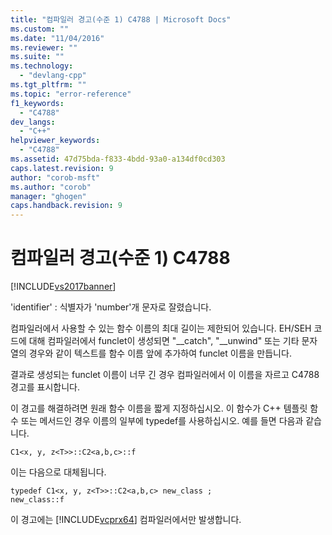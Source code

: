 ```yaml
---
title: "컴파일러 경고(수준 1) C4788 | Microsoft Docs"
ms.custom: ""
ms.date: "11/04/2016"
ms.reviewer: ""
ms.suite: ""
ms.technology: 
  - "devlang-cpp"
ms.tgt_pltfrm: ""
ms.topic: "error-reference"
f1_keywords: 
  - "C4788"
dev_langs: 
  - "C++"
helpviewer_keywords: 
  - "C4788"
ms.assetid: 47d75bda-f833-4bdd-93a0-a134df0cd303
caps.latest.revision: 9
author: "corob-msft"
ms.author: "corob"
manager: "ghogen"
caps.handback.revision: 9
---
```

# 컴파일러 경고(수준 1) C4788
[!INCLUDE[vs2017banner](../../assembler/inline/includes/vs2017banner.md)]

'identifier' : 식별자가 'number'개 문자로 잘렸습니다.  
  
 컴파일러에서 사용할 수 있는 함수 이름의 최대 길이는 제한되어 있습니다.  EH\/SEH 코드에 대해 컴파일러에서 funclet이 생성되면 "\_\_catch", "\_\_unwind" 또는 기타 문자열의 경우와 같이 텍스트를 함수 이름 앞에 추가하여 funclet 이름을 만듭니다.  
  
 결과로 생성되는 funclet 이름이 너무 긴 경우 컴파일러에서 이 이름을 자르고 C4788 경고를 표시합니다.  
  
 이 경고를 해결하려면 원래 함수 이름을 짧게 지정하십시오.  이 함수가 C\+\+ 템플릿 함수 또는 메서드인 경우 이름의 일부에 typedef를 사용하십시오.  예를 들면 다음과 같습니다.  
  
```  
C1<x, y, z<T>>::C2<a,b,c>::f  
```  
  
 이는 다음으로 대체됩니다.  
  
```  
typedef C1<x, y, z<T>>::C2<a,b,c> new_class ;  
new_class::f  
```  
  
 이 경고에는 [!INCLUDE[vcprx64](../../assembler/inline/includes/vcprx64_md.md)] 컴파일러에서만 발생합니다.